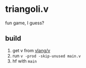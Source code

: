 # triangoli.v

fun game, I guess?


## build

1. get v from [vlang/v](https://github.com/vlang/v)
2. run `v -prod -skip-unused main.v`
3. hf with `main`

